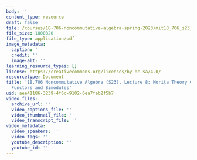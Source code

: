```yaml
---
body: ''
content_type: resource
draft: false
file: /courses/18-706-noncommutative-algebra-spring-2023/mit18_706_s23_lec08.pdf
file_size: 1800820
file_type: application/pdf
image_metadata:
  caption: ''
  credit: ''
  image-alt: ''
learning_resource_types: []
license: https://creativecommons.org/licenses/by-nc-sa/4.0/
resourcetype: Document
title: '18.706 Noncommutative Algebra (S23), Lecture 8: Morita Theory Continued: (co)Centers,
  Functors and Bimodules'
uid: aee41186-3239-4f6c-9102-6ea7feb2f5b7
video_files:
  archive_url: ''
  video_captions_file: ''
  video_thumbnail_file: ''
  video_transcript_file: ''
video_metadata:
  video_speakers: ''
  video_tags: ''
  youtube_description: ''
  youtube_id: ''
---
```

